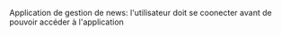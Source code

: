 Application de gestion de news:
l'utilisateur doit se coonecter avant de pouvoir accéder à l'application
